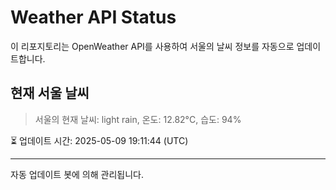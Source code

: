 
# Weather API Status

이 리포지토리는 OpenWeather API를 사용하여 서울의 날씨 정보를 자동으로 업데이트합니다.

## 현재 서울 날씨
> 서울의 현재 날씨: light rain, 온도: 12.82°C, 습도: 94%

⏳ 업데이트 시간: 2025-05-09 19:11:44 (UTC)

---
자동 업데이트 봇에 의해 관리됩니다.

